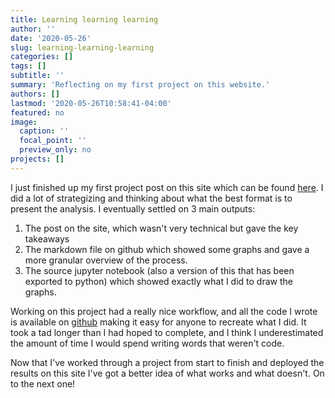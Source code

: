 ```yaml
---
title: Learning learning learning
author: ''
date: '2020-05-26'
slug: learning-learning-learning
categories: []
tags: []
subtitle: ''
summary: 'Reflecting on my first project on this website.'
authors: []
lastmod: '2020-05-26T10:58:41-04:00'
featured: no
image:
  caption: ''
  focal_point: ''
  preview_only: no
projects: []
---
```


I just finished up my first project post on this site which can be found [here](https://anthonyyoskovich.com/project/trust-but-verify/). I did a lot of strategizing and thinking about what the best format is to present the analysis. I eventually settled on 3 main outputs:

1. The post on the site, which wasn't very technical but gave the key takeaways
2. The markdown file on github which showed some graphs and gave a more granular overview of the process.
3. The source jupyter notebook (also a version of this that has been exported to python) which showed exactly what I did to draw the graphs.

Working on this project had a really nice workflow, and all the code I wrote is available on [github](https://github.com/ayoskovich/chickens_trust) making it easy for anyone to recreate what I did. It took a tad longer than I had hoped to complete, and I think I underestimated the amount of time I would spend writing words that weren't code.

Now that I've worked through a project from start to finish and deployed the results on this site I've got a better idea of what works and what doesn't. On to the next one!